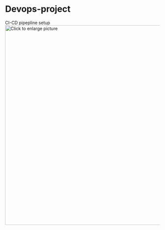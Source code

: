# Devops-project
CI-CD pipepline setup
<a href="https://drive.google.com/uc?export=view&id=<FILEID>"><img src="https://drive.google.com/file/d/1fPVhfuc9N8DvfKVVWfiRclIrcpLDNAg6/view?usp=sharing" style="width: 650px; max-width: 100%; height: auto" title="Click to enlarge picture" />
